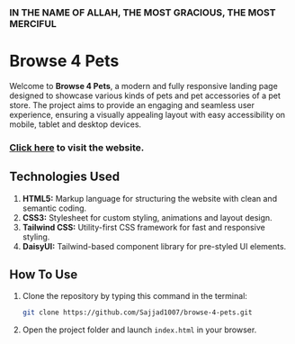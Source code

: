 ### IN THE NAME OF ALLAH, THE MOST GRACIOUS, THE MOST MERCIFUL

# Browse 4 Pets

Welcome to **Browse 4 Pets**, a modern and fully responsive landing page designed to showcase various kinds of pets and pet accessories of a pet store. The project aims to provide an engaging and seamless user experience, ensuring a visually appealing layout with easy accessibility on mobile, tablet and desktop devices.

### [Click here](https://browse-4-pets-sajjadur-rahman.netlify.app/) to visit the website.

## Technologies Used

1. **HTML5:** Markup language for structuring the website with clean and semantic coding.
2. **CSS3:** Stylesheet for custom styling, animations and layout design.
3. **Tailwind CSS:** Utility-first CSS framework for fast and responsive styling.
4. **DaisyUI:** Tailwind-based component library for pre-styled UI elements.

## How To Use

1. Clone the repository by typing this command in the terminal:
   ```bash
   git clone https://github.com/Sajjad1007/browse-4-pets.git
   ```
2. Open the project folder and launch `index.html` in your browser.
